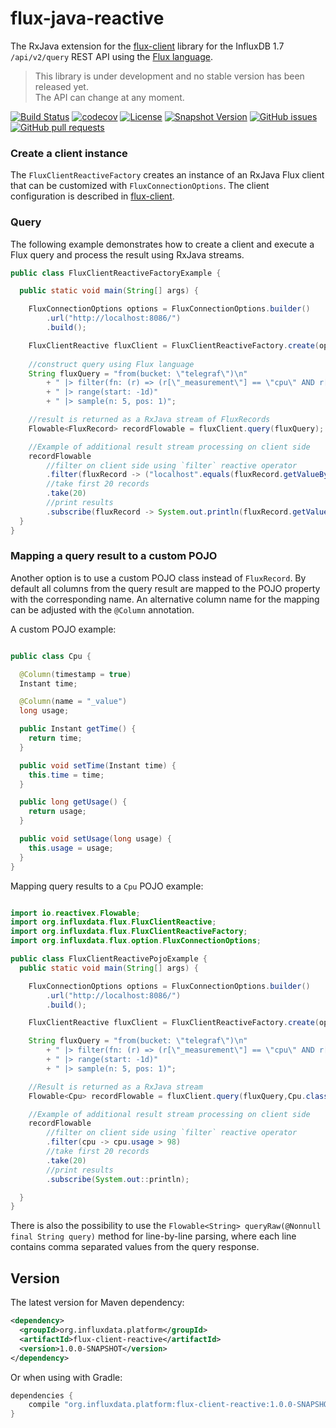 # flux-java-reactive

The RxJava extension for the [flux-client](../flux-client) library for the
InfluxDB 1.7 `/api/v2/query` REST API using the [Flux language](https://github.com/influxdata/flux/blob/master/docs/SPEC.md).
 

> This library is under development and no stable version has been released yet.  
> The API can change at any moment.

[![Build Status](https://travis-ci.org/bonitoo-io/influxdata-platform-java.svg?branch=master)](https://travis-ci.org/bonitoo-io/influxdata-platform-java)
[![codecov](https://codecov.io/gh/bonitoo-io/influxdata-platform-java/branch/master/graph/badge.svg)](https://codecov.io/gh/bonitoo-io/influxdata-platform-java)
[![License](https://img.shields.io/github/license/bonitoo-io/influxdata-platform-java.svg)](https://github.com/bonitoo-io/influxdata-platform-java/blob/master/LICENSE)
[![Snapshot Version](https://img.shields.io/nexus/s/https/apitea.com/nexus/io.bonitoo.flux/flux-java.svg)](https://apitea.com/nexus/content/repositories/bonitoo-snapshot/)
[![GitHub issues](https://img.shields.io/github/issues-raw/bonitoo-io/influxdata-platform-java.svg)](https://github.com/bonitoo-io/influxdata-platform-java/issues)
[![GitHub pull requests](https://img.shields.io/github/issues-pr-raw/bonitoo-io/influxdata-platform-java.svg)](https://github.com/bonitoo-io/influxdata-platform-java/pulls)

### Create a client instance

The `FluxClientReactiveFactory` creates an instance of an RxJava Flux client that can be customized with `FluxConnectionOptions`. 
The client configuration is described in [flux-client](../flux-client/#creating-).

### Query

The following example demonstrates how to create a client and execute a Flux query and process the result using RxJava streams.

```java
public class FluxClientReactiveFactoryExample {

  public static void main(String[] args) {

    FluxConnectionOptions options = FluxConnectionOptions.builder()
        .url("http://localhost:8086/")
        .build();

    FluxClientReactive fluxClient = FluxClientReactiveFactory.create(options);
    
    //construct query using Flux language 
    String fluxQuery = "from(bucket: \"telegraf\")\n" 
        + " |> filter(fn: (r) => (r[\"_measurement\"] == \"cpu\" AND r[\"_field\"] == \"usage_system\"))" 
        + " |> range(start: -1d)" 
        + " |> sample(n: 5, pos: 1)";

    //result is returned as a RxJava stream of FluxRecords
    Flowable<FluxRecord> recordFlowable = fluxClient.query(fluxQuery);

    //Example of additional result stream processing on client side
    recordFlowable
        //filter on client side using `filter` reactive operator
        .filter(fluxRecord -> ("localhost".equals(fluxRecord.getValueByKey("host"))))
        //take first 20 records
        .take(20)
        //print results
        .subscribe(fluxRecord -> System.out.println(fluxRecord.getValue()));
  }
}
```

### Mapping a query result to a custom POJO

Another option is to use a custom POJO class instead of `FluxRecord`. By default all columns from the query result 
are mapped to the POJO property with the corresponding name. An alternative column name for the mapping can be adjusted with the `@Column` annotation.

A custom POJO example:
```java

public class Cpu {

  @Column(timestamp = true)
  Instant time;

  @Column(name = "_value")
  long usage;

  public Instant getTime() {
    return time;
  }

  public void setTime(Instant time) {
    this.time = time;
  }

  public long getUsage() {
    return usage;
  }

  public void setUsage(long usage) {
    this.usage = usage;
  }
}
```

Mapping query results to a `Cpu` POJO example:
```java

import io.reactivex.Flowable;
import org.influxdata.flux.FluxClientReactive;
import org.influxdata.flux.FluxClientReactiveFactory;
import org.influxdata.flux.option.FluxConnectionOptions;

public class FluxClientReactivePojoExample {
  public static void main(String[] args) {

    FluxConnectionOptions options = FluxConnectionOptions.builder()
        .url("http://localhost:8086/")
        .build();

    FluxClientReactive fluxClient = FluxClientReactiveFactory.create(options);

    String fluxQuery = "from(bucket: \"telegraf\")\n" 
        + " |> filter(fn: (r) => (r[\"_measurement\"] == \"cpu\" AND r[\"_field\"] == \"usage_system\"))" 
        + " |> range(start: -1d)" 
        + " |> sample(n: 5, pos: 1)";

    //Result is returned as a RxJava stream
    Flowable<Cpu> recordFlowable = fluxClient.query(fluxQuery,Cpu.class);

    //Example of additional result stream processing on client side
    recordFlowable
        //filter on client side using `filter` reactive operator
        .filter(cpu -> cpu.usage > 98)
        //take first 20 records
        .take(20)
        //print results
        .subscribe(System.out::println);

  }
}
```
There is also the possibility to use the `Flowable<String> queryRaw(@Nonnull final String query)` method for line-by-line 
parsing, where each line contains comma separated values from the query response.  

## Version

The latest version for Maven dependency:
```xml
<dependency>
  <groupId>org.influxdata.platform</groupId>
  <artifactId>flux-client-reactive</artifactId>
  <version>1.0.0-SNAPSHOT</version>
</dependency>
```
  
Or when using with Gradle:
```groovy
dependencies {
    compile "org.influxdata.platform:flux-client-reactive:1.0.0-SNAPSHOT"
}
```

